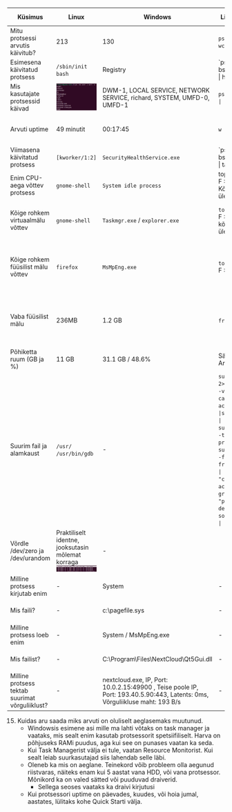 | Küsimus                           | Linux     | Windows       | Linuxi käsk       | Windowsi tööriist     |
|-----------------------------------|-----------|---------------|-------------------|-----------------------|
| Mitu protsessi arvutis käivitub?  | 213       | 130           | `ps -eo cmd \|  wc -l`| Task Manager > jõudlus > CPU             |
| Esimesena käivitatud protsess     | `/sbin/init bash`| Registry| `ps -eo bsdstart,args \| head -n 2 | tail -n 1` | Process Explorer > Üksikasjad > Start Time  |
| Mis kasutajate protsessid käivad  | ![](yl9-3.png) | DWM-1, LOCAL SERVICE, NETWORK SERVICE, richard, SYSTEM, UMFD-0, UMFD-1 | `ps -eo user \| sort -u` | Task Manager > Üksikasjad > Kasutajanimi|
| Arvuti uptime                     | 49 minutit | 00:17:45      | `w`              | Task Manager > Jõudlus > CPU |
| Viimasena käivitatud protsess     | `[kworker/1:2]` | `SecurityHealthService.exe` | `ps -eo bsdstart,cmd \| tail -n 4| head -n 1`                       | Process Explorer > Start Time | 
| Enim CPU-aega võttev protsess     | `gnome-shell` | `System idle process`| top > Shift + F > TIME+ > Kõige ülemine | Process Explorer > CPU Time |
| Kõige rohkem virtuaalmälu võttev  | `gnome-shell` | `Taskmgr.exe` / `explorer.exe` | `top` > Shift + F > VIRT > kõige ülemine | Task Manager > Üksikasjad > Saalitav mälu |
| Kõige rohkem füüsilist mälu võttev| `firefox`     | `MsMpEng.exe` | `top` > Shift + F > MEM% | Task Manager > Üksikasjad > Mälu (aktiivne isiklik töökomplekt)|
| Vaba füüsilist mälu               | 236MB     | 1.2 GB        | `free -m`          | Task Manager > Üksikasjad > Mälu (aktiivne isiklik töökomplekt) |
| Põhiketta ruum (GB ja %)          | 11 GB     | 31.1 GB / 48.6%                  | Sätted > See Arvuti   |
| Suurim fail ja alamkaust          | `/usr/` `/usr/bin/gdb` | - | `sudo du -h 2>&1 \| grep -v "du: cannot access" \|sort -k1 -r \| head -n 1` `sudo find / -type f -print0 \| sudo du -h --files0-from=- 2>&1 \| grep -v "cannot access" \| grep -v "permission denied" \| sort -k1 -r \| head -n 1` | - |
| Võrdle /dev/zero ja /dev/urandom  | Praktiliselt identne, jooksutasin mõlemat korraga ![](yl9-12.png) | -             |                  | -                     |
| Milline protsess kirjutab enim    | -         | System        | -                | Resource Monitor > Disk > Write |
| Mis faili?                        | -         | c:\pagefile.sys | -              | Resource Monitor > Disk > File |
| Milline protsess loeb enim        | -         | System / MsMpEng.exe | -         | Resource Monitor > Disk > Read |
| Mis failist?                      | -         |  C:\Program\Files\NextCloud\Qt5Gui.dll | - | Resource Monitor > Disk > File |
| Milline protsess tektab suurimat võrguliiklust? | - | nextcloud.exe, IP, Port: 10.0.2.15:49900 , Teise poole IP, Port: 193.40.5.90:443, Latents: 0ms, Võrguliikluse maht: 193 B/s| -                 | ![](yl9-14_fixed.png) |

15. Kuidas aru saada miks arvuti on oluliselt aeglasemaks muutunud.
    * Windowsis esimene asi mille ma lahti võtaks on task manager ja vaataks, mis sealt enim kasutab protsessorit spetsiifiliselt. Harva on põhjuseks RAMi puudus, aga kui see on punases vaatan ka seda.
    * Kui Task Managerist välja ei tule, vaatan Resource Monitorist. Kui sealt leiab suurkasutajad siis lahendab selle läbi.
    * Oleneb ka mis on aeglane. Teinekord võib probleem olla aegunud riistvaras, näiteks enam kui 5 aastat vana HDD, või vana protsessor. Mõnikord ka on valed sätted või puuduvad draiverid.
        * Sellega seoses vaataks ka draivi kirjutusi
    * Kui protsessori uptime on päevades, kuudes, või hoia jumal, aastates, lülitaks kohe Quick Starti välja.
